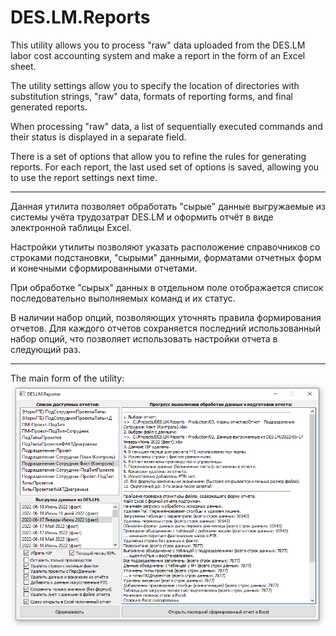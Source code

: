 # DES.LM.Reports

This utility allows you to process "raw" data uploaded from the DES.LM labor cost accounting system and make a report in the form of an Excel sheet.

The utility settings allow you to specify the location of directories with substitution strings, "raw" data, formats of reporting forms, and final generated reports.

When processing "raw" data, a list of sequentially executed commands and their status is displayed in a separate field.

There is a set of options that allow you to refine the rules for generating reports. For each report, the last used set of options is saved, allowing you to use the report settings next time.

***
Данная утилита позволяет обработать "сырые" данные выгружаемые из системы учёта трудозатрат DES.LM и оформить отчёт в виде электронной таблицы Excel.

Настройки утилиты позволяют указать расположение справочников со строками подстановки, "сырыми" данными, форматами отчетных форм и конечными сформированными отчетами.

При обработке "сырых" данных в отдельном поле отображается список последовательно выполняемых команд и их статус.

В наличии набор опций, позволяющих уточнять правила формирования отчетов. Для каждого отчетов сохраняется последний использованный набор опций, что позволяет использовать настройки отчета в следующий раз.

***
The main form of the utility:
![Main form](https://github.com/DIVIGL1/DES.LM.Reports/blob/main/DES.LM.ReporterMainForm.png)

